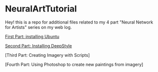 # NeuralArtTutorial

Hey! this is a repo for additional files related to my 4 part "Neural Network for Artists" series on my web log. 

[First Part: installing Ubuntu](https://www.jackalope.tech/how-artists-can-set-up-their-own-neural-network-part-1-installation/)

[Second Part: Installing DeepStyle](https://www.jackalope.tech/how-artists-can-set-up-their-own-neural-network-part-2-neural-network-install/)

[Third Part: Creating Imagery with Scripts]

[Fourth Part: Using Photoshop to create new paintings from imagery]